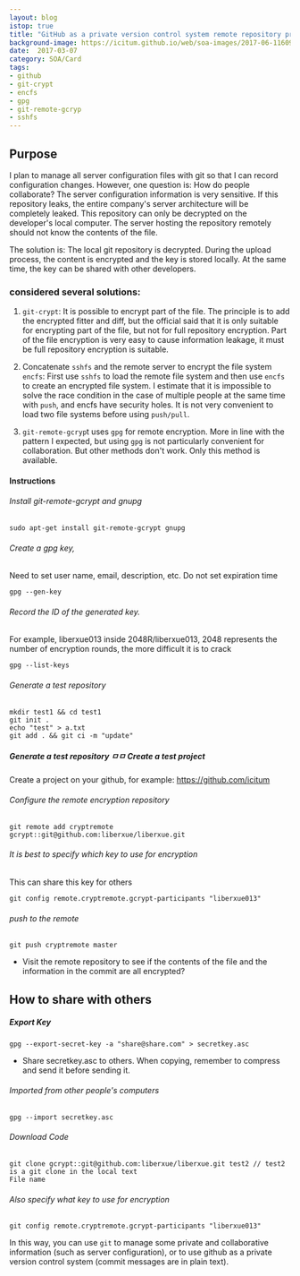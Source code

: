 ```yaml
---
layout: blog
istop: true
title: "GitHub as a private version control system remote repository privatization"
background-image: https://icitum.github.io/web/soa-images/2017-06-116099051.jpg
date:  2017-03-07
category: SOA/Card
tags:
- github
- git-crypt
- encfs
- gpg
- git-remote-gcryp
- sshfs
---
```

 
## Purpose
 
I plan to manage all server configuration files with git so that I can record configuration changes. However, one question is: How do people collaborate? The server configuration information is very sensitive. If this repository leaks, the entire company's server architecture will be completely leaked. This repository can only be decrypted on the developer's local computer. The server hosting the repository remotely should not know the contents of the file.

The solution is: The local git repository is decrypted. During the upload process, the content is encrypted and the key is stored locally. At the same time, the key can be shared with other developers.

### considered several solutions:

1. ``git-crypt``: It is possible to encrypt part of the file. The principle is to add the encrypted fitter and diff, but the official said that it is only suitable for encrypting part of the file, but not for full repository encryption. Part of the file encryption is very easy to cause information leakage, it must be full repository encryption is suitable.

2. Concatenate ``sshfs`` and the remote server to encrypt the file system ``encfs``: First use ``sshfs`` to load the remote file system and then use ``encfs`` to create an encrypted file system. I estimate that it is impossible to solve the race condition in the case of multiple people at the same time with ``push``, and encfs have security holes. It is not very convenient to load two file systems before using ``push/pull``.

3. ``git-remote-gcryp``t uses ``gpg`` for remote encryption. More in line with the pattern I expected, but using ``gpg`` is not particularly convenient for collaboration. But other methods don't work. Only this method is available.

#### Instructions


###### Install git-remote-gcrypt and gnupg
```
sudo apt-get install git-remote-gcrypt gnupg
```
###### Create a gpg key,
  Need to set user name, email, description, etc. Do not set expiration time
```
gpg --gen-key
```
###### Record the ID of the generated key.

For example, liberxue013 inside 2048R/liberxue013, 2048 represents the number of encryption rounds, the more difficult it is to crack
```
gpg --list-keys
```
###### Generate a test repository
```
mkdir test1 && cd test1
git init .
echo "test" > a.txt
git add . && git ci -m "update"
```
##### Generate a test repository ㅁㅁ Create a test project

Create a project on your github, for example: https://github.com/icitum

######  Configure the remote encryption repository
```
git remote add cryptremote gcrypt::git@github.com:liberxue/liberxue.git
```
###### It is best to specify which key to use for encryption
  This can share this key for others
```
git config remote.cryptremote.gcrypt-participants "liberxue013"
```
###### push to the remote
```
git push cryptremote master
```
* Visit the remote repository to see if the contents of the file and the information in the commit are all encrypted?

## How to share with others


##### Export Key
```
gpg --export-secret-key -a "share@share.com" > secretkey.asc
```
- Share secretkey.asc to others. When copying, remember to compress and send it before sending it.

###### Imported from other people's computers
```
gpg --import secretkey.asc
```
###### Download Code
```
git clone gcrypt::git@github.com:liberxue/liberxue.git test2 // test2 is a git clone in the local text
File name
```
###### Also specify what key to use for encryption
```
git config remote.cryptremote.gcrypt-participants "liberxue013"

```

In this way, you can use ``git`` to manage some private and collaborative information (such as server configuration), or to use github as a private version control system (commit messages are in plain text).



